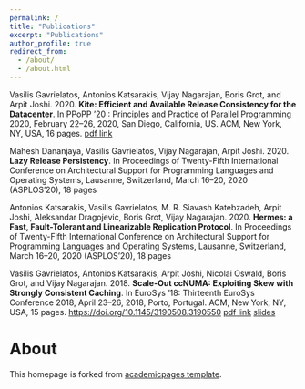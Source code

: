 ```yaml
---
permalink: /
title: "Publications"
excerpt: "Publications"
author_profile: true
redirect_from: 
  - /about/
  - /about.html
---
```



 

Vasilis Gavrielatos, Antonios Katsarakis, Vijay Nagarajan, Boris Grot, and Arpit Joshi. 2020. 
__Kite: Efficient and Available Release Consistency for the Datacenter__. In PPoPP ’20 : 
Principles and Practice of Parallel Programming 2020,
February 22–26, 2020, San Diego, California, US. ACM, New York, NY, USA, 16 pages. 
[pdf link](https://github.com/vasigavr1/vasigavr1.github.io/blob/master/files/Kite_PPoPP.pdf)

Mahesh Dananjaya, Vasilis Gavrielatos, Vijay Nagarajan, Arpit Joshi. 2020. __Lazy Release Persistency__. 
In Proceedings of Twenty-Fifth International Conference on Architectural Support for Programming Languages and Operating Systems, 
Lausanne, Switzerland, March 16–20, 2020 (ASPLOS’20), 18 pages


Antonios Katsarakis, Vasilis Gavrielatos, M. R. Siavash Katebzadeh, Arpit Joshi, Aleksandar Dragojevic, Boris Grot, 
Vijay Nagarajan. 2020. __Hermes: a Fast, Fault-Tolerant and Linearizable Replication Protocol__. 
In Proceedings of Twenty-Fifth International Conference on Architectural Support for Programming Languages and Operating Systems, 
Lausanne, Switzerland, March 16–20, 2020 (ASPLOS’20), 18 pages


Vasilis Gavrielatos, Antonios Katsarakis, Arpit Joshi, Nicolai Oswald, Boris Grot, and Vijay Nagarajan. 2018. 
__Scale-Out ccNUMA: Exploiting Skew with Strongly Consistent Caching__. In EuroSys ’18: Thirteenth EuroSys Conference 2018, 
April 23–26, 2018, Porto, Portugal. ACM, New York, NY, USA, 15 pages. https://doi.org/10.1145/3190508.3190550
[pdf link](https://github.com/vasigavr1/vasigavr1.github.io/blob/master/files/Scale-out-ccNUMA.pdf) [slides](https://www.slideshare.net/AntoniosKatsarakis/scaleout-ccnuma-eurosys18)


About
======
This homepage is forked from [academicpages template](https://github.com/academicpages/academicpages.github.io). 